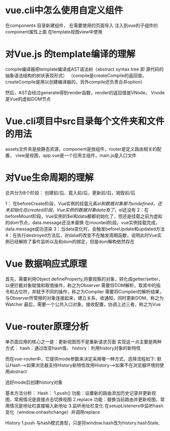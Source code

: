# vue.cli中怎么使用自定义组件

在components  目录新建组件，
在需要使用的页面导入
注入到vue的子组件的component属性上面
在template视图view中使用



# 对Vue.js 的template编译的理解

compile编译器把template编译成AST语法树（abstract syntax tree 即 源代码的抽象语法结构的树状表现形式）
（compile是createCompile的返回值，createCompile是用以创建编译器的，另外compile还负责合并option）

然后，AST会经过generate得到render函数，render的返回值是VNode，
Vnode是Vue的虚拟DOM节点


# Vue.cli项目中src目录每个文件夹和文件的用法
assets文件夹是放静态资源，component是放组件，router是定义路由相关的配置，
view是视图，app.vue是一个应用主组件，main.js是入口文件


# 对Vue生命周期的理解
总共分为8个阶段： 创建前/后、载入前/后，更新前/后，销毁前/后

1： 在beforeCreate阶段，Vue实例的挂载元素$el和数据对象都为undefined，还未初始化
    在created阶段，Vue实例的数据对象data有了，$el还没有
2：在beforeMount阶段，Vue实例的$el和data都都初始化了，但还是挂载之前为虚拟的dom节点，data.message还没未替换
   在mounted阶段，vue实例挂载完成，data.message成功渲染
3：当data变化时，会触发beforeUpdate和updated方法
4：在执行destroyed方法后，对data的改变不在触发周期函数，说明此时Vue实例已经解除了事件监听以及和dom的绑定，但是dom解构依然存在


# Vue 数据响应式原理
首先，需要利用Object.defineProperty,将要观察的对象，转化成getter/setter，以便拦截对象赋值和取值操作，称之为Observer
需要将DOM解析，取其中的指令和占位符，并赋予不同的操作，称之为Compiler
需要将Compiler的解析结果，与Observer所管擦的对象连接起来，建立关系，收通知，同时更新DOM，称之为Watcher
最后，需要一个公共入口对象，接收配置，协调上述三者，称之为Vue

# Vue-router原理分析
单页面应用的核心之一是：更新视图而不是重新请求页面
实现这一点主要是两种方式：
hash：通过改变hash值，
history：利用history对象的新特性

而在vue-router中，它提供mode参数来决定采用哪一种方式，选择流程如下:
默认Hash-->如果浏览器支持History新特性改用History-->如果不在浏览器环境则使用abstract

选好mode后创建history对象

基本方法分析：
Hash：
    1.push()
    功能：设置新的路由添加历史记录并更新视图，常用情况是直接点击切换视图
    2.replace
    功能：替换当前路由并更新视图，常用情况是地址栏直接输入新地址
    3.监听地址栏变化
    在setupListeners中监听hash变化（window.onhashchange）并调用replace

History
    1.push
    与hash模式类型，只是将window.hash改为history.hashState,


